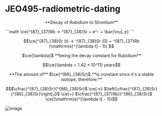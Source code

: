 # JEO495-radiometric-dating

<p align="center">
**Decay of Rubidium to Strontium**
  </p>
```math
\ce{^{87}_{37}Rb -> ^{87}_{38}Sr + e^- + \bar{\nu}_e}
```

```math
\ce{^{87}_{38}Sr (t) -> ^{87}_{38}Sr (0) + ^{87}_{37}Rb (\mathrm{e}^{\lambda t}  - 1)} 
```

<p align="center">
$\ce{\lambda}$ **being the decay constant for Rubidium**
  </p>

```math
\ce{\lambda = 1.42 * 10^11} years
```
<p align="center">
**The amount of** $\ce{^{86}_{38}Sr}$ **is constant since it's a stable isotope, therefore:**
  </p>

```math
$\cfrac{^{87}_{38}Sr}{^{86}_{38}Sr}$ \ce{->} $\left(\cfrac{^{87}_{38}Sr}{^{86}_{38}Sr}\right)_0$ \ce{+} $\cfrac{^{87}_{37}Rb}{^{86}_{38}Sr}$ \ce{(\mathrm{e}^{\lambda t}  - 1)}
```

![image](https://github.com/altarcag/JEO495-radiometric-dating/assets/26670231/3e0ea7c4-6247-42a7-9c8e-cba9bf88e44a)
